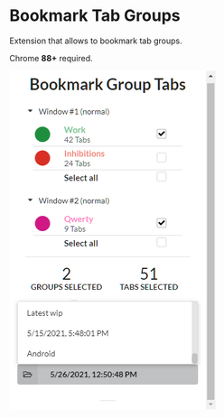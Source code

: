 # Bookmark Tab Groups
Extension that allows to bookmark tab groups.

Chrome **88+** required.

![Screenshot](screenshot.png)
